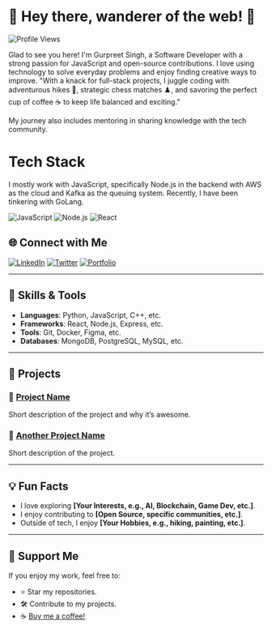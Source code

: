 # 🌟 Hey there, wanderer of the web! 👋

![Profile Views](https://komarev.com/ghpvc/?username=codebygurpreet&color=brightgreen&style=flat)

Glad to see you here! I'm Gurpreet Singh, a Software Developer with a strong passion for JavaScript and open-source contributions. I love using technology to solve everyday problems and enjoy finding creative ways to improve. "With a knack for full-stack projects, I juggle coding with adventurous hikes 🥾, strategic chess matches ♟️, and savoring the perfect cup of coffee ☕ to keep life balanced and exciting."

My journey also includes mentoring in sharing knowledge with the tech community.
<!-- Featured blogs/articles
📖 A Developer’s Story – Vinit Shahdeo
🚀 Join Postman at Google Summer of Code 2023
💻 If You Are A Techie, Your Home Page Should Be GitHub, Not Instagram
🌟 Vinit Shahdeo: From a GitHub User to a GitHub Star
🧠 10 lessons I've learned as a Software Engineer at Postman 
-->

<!-- Projects
Apart from the pinned repositories, I have built:

🛡️ Peerlist README Badges (included in Peerlist official tools)
🔍 OpenAPI Web Search (part of GSoC at Postman)
💧 Water Monitoring System (part of Rails Girls Summer Of Code)
🦠 COVID-19 Tracker (featured in newspapers, blogs)
-->

# Tech Stack
I mostly work with JavaScript, specifically Node.js in the backend with AWS as the cloud and Kafka as the queuing system. Recently, I have been tinkering with GoLang.

![JavaScript](https://camo.githubusercontent.com/6453965f3f4c526584dfdcd07b54605ebf2f501b5c6c46cbd6baba7ed02e80ef/68747470733a2f2f696d672e736869656c64732e696f2f62616467652f4a6176615363726970742d4637444631453f6c6f676f3d6a617661736372697074266c6f676f436f6c6f723d626c61636b)
![Node.js](https://camo.githubusercontent.com/ee709b5f9fbc4cd8c7b35170a5631137210cba827cebba138a04fcf201a0f01f/68747470733a2f2f696d672e736869656c64732e696f2f62616467652f4e6f64652e6a732d3433383533443f6c6f676f3d6e6f64652e6a73266c6f676f436f6c6f723d7768697465)
![React](https://camo.githubusercontent.com/27af4e1937eee25179981c6d7e1a2cec6d1b00b4f7e0e13c1b54d53dbc22e406/68747470733a2f2f696d672e736869656c64732e696f2f62616467652f52656163742d3230323332413f6c6f676f3d7265616374266c6f676f436f6c6f723d363144414642)

<!-- # Open Source Initiatives
During Hacktoberfest, I initiated a program aimed at helping beginners kickstart their journey into open-source, impacting over 1200+ beginners worldwide. Currently, I'm seeking collaboration for #50DaysOfJavaScript, a community-led open-source initiative to enhance JavaScript skills to ace the next JS interviews. Please consider joining as a participant, mentor, or a community partner. -->

<!-- # Let's connect!
Explore my thoughts at vinitshahdeo.dev, and let's connect on 𝕏 (Twitter) and LinkedIn.
Twitter Follow Website LinkedIn GitHub followers Blog Substack
-->



## 🌐 Connect with Me

[![LinkedIn](https://img.shields.io/badge/LinkedIn-blue?style=flat-square&logo=linkedin)](https://linkedin.com/in/your-linkedin-username)
[![Twitter](https://img.shields.io/badge/Twitter-blue?style=flat-square&logo=twitter)](https://twitter.com/your-twitter-handle)
[![Portfolio](https://img.shields.io/badge/Portfolio-black?style=flat-square&logo=google-chrome)](https://yourportfolio.com)

---

## 🔧 Skills & Tools

- **Languages**: Python, JavaScript, C++, etc.
- **Frameworks**: React, Node.js, Express, etc.
- **Tools**: Git, Docker, Figma, etc.
- **Databases**: MongoDB, PostgreSQL, MySQL, etc.

---

## 🚀 Projects

### 🌟 [Project Name](link-to-project)
Short description of the project and why it’s awesome.

### 🔗 [Another Project Name](link-to-another-project)
Short description of the project.

---

## 💡 Fun Facts
- I love exploring **[Your Interests, e.g., AI, Blockchain, Game Dev, etc.]**.
- I enjoy contributing to **[Open Source, specific communities, etc.]**.
- Outside of tech, I enjoy **[Your Hobbies, e.g., hiking, painting, etc.]**.

---

## 🤝 Support Me

If you enjoy my work, feel free to:
- ⭐ Star my repositories.
- 🛠 Contribute to my projects.
- ☕ [Buy me a coffee!](https://www.buymeacoffee.com/your-profile)



